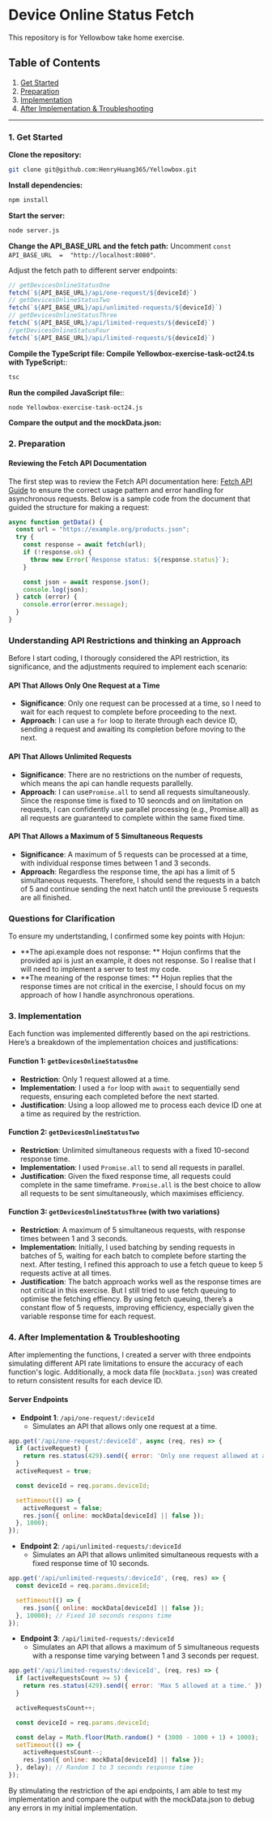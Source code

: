 
# Device Online Status Fetch

This repository is for Yellowbow take home exercise.

## Table of Contents
1. [Get Started](#1-get-started)
2. [Preparation](#2-preparation)
3. [Implementation](#3-implementation)
4. [After Implementation & Troubleshooting](#4-after-implementation--troubleshooting)

---
### 1. Get Started
 **Clone the repository:**
   ```bash
   git clone git@github.com:HenryHuang365/Yellowbox.git
   ```
   **Install dependencies:**
   ```bash
   npm install
   ```
  **Start the server:**
   ```bash
 node server.js
   ```
**Change the API_BASE_URL and the fetch path:**
Uncomment `const  API_BASE_URL  =  "http://localhost:8080"`. 

Adjust the fetch path to different server endpoints: 
```javascript
// getDevicesOnlineStatusOne
fetch(`${API_BASE_URL}/api/one-request/${deviceId}`)
// getDevicesOnlineStatusTwo
fetch(`${API_BASE_URL}/api/unlimited-requests/${deviceId}`)
// getDevicesOnlineStatusThree
fetch(`${API_BASE_URL}/api/limited-requests/${deviceId}`)
//getDevicesOnlineStatusFour
fetch(`${API_BASE_URL}/api/limited-requests/${deviceId}`)
```

**Compile the TypeScript file: Compile Yellowbox-exercise-task-oct24.ts with TypeScript:**:
   ```bash
 tsc
   ```
**Run the compiled JavaScript file:**:
   ```bash
 node Yellowbox-exercise-task-oct24.js
   ```
**Compare the output and the mockData.json:**

### 2. Preparation

#### Reviewing the Fetch API Documentation

The first step was to review the Fetch API documentation here: [Fetch API Guide](https://developer.mozilla.org/en-US/docs/Web/API/Fetch_API/Using_Fetch) to ensure the correct usage pattern and error handling for asynchronous requests. Below is a sample code from the document that guided the structure for making a request:

```javascript
async function getData() {
  const url = "https://example.org/products.json";
  try {
    const response = await fetch(url);
    if (!response.ok) {
      throw new Error(`Response status: ${response.status}`);
    }

    const json = await response.json();
    console.log(json);
  } catch (error) {
    console.error(error.message);
  }
}
```
### Understanding API Restrictions and thinking an Approach

Before I start coding, I thorougly considered the API restriction, its significance, and the adjustments required to implement each scenario:

#### API That Allows Only One Request at a Time
- **Significance**: Only one request can be processed at a time, so I need to wait for each request to complete before proceeding to the next.
- **Approach**: I can use a `for` loop to iterate through each device ID, sending a request and awaiting its completion before moving to the next.

#### API That Allows Unlimited Requests
- **Significance**: There are no restrictions on the number of requests, which means the api can handle requests parallelly.
- **Approach**: I can use`Promise.all` to send all requests simultaneously. Since the response time is fixed to 10 seoncds and on limitation on requests, I can confidently use parallel processing (e.g., Promise.all) as all requests are guaranteed to complete within the same fixed time.

#### API That Allows a Maximum of 5 Simultaneous Requests
- **Significance**: A maximum of 5 requests can be processed at a time, with individual response times between 1 and 3 seconds.
- **Approach**: Regardless the response time, the api has a limit of 5 simultaneous requests. Therefore, I should send the requests in a batch of 5 and continue sending the next hatch until the previouse 5 requests are all finished. 

### Questions for Clarification

To ensure my undertstanding, I confirmed some key points with Hojun:

- **The api.example does not response: ** Hojun confirms that the provided api is just an example, it does not response. So I realise that I will need to implement a server to test my code. 
- **The meaning of the response times:  ** Hojun replies that the response times are not critical in the exercise, I should focus on my approach of how I handle asynchronous operations. 

### 3. Implementation

Each function was implemented differently based on the api restrictions. Here’s a breakdown of the implementation choices and justifications:

#### Function 1: `getDevicesOnlineStatusOne`
- **Restriction**: Only 1 request allowed at a time.
- **Implementation**: I used a `for` loop with `await` to sequentially send requests, ensuring each completed before the next started.
- **Justification**: Using a loop allowed me to process each device ID one at a time as required by the restriction.

#### Function 2: `getDevicesOnlineStatusTwo`
- **Restriction**: Unlimited simultaneous requests with a fixed 10-second response time.
- **Implementation**: I used `Promise.all` to send all requests in parallel.
- **Justification**: Given the fixed response time, all requests could complete in the same timeframe. `Promise.all` is the best choice to allow all requests to be sent simultaneously, which maximises efficiency.

#### Function 3: `getDevicesOnlineStatusThree` (with two variations)
- **Restriction**: A maximum of 5 simultaneous requests, with response times between 1 and 3 seconds.
- **Implementation**: Initially, I used batching by sending requests in batches of 5, waiting for each batch to complete before starting the next. After testing, I refined this approach to use a fetch queue to keep 5 requests active at all times.
- **Justification**: The batch approach works well as the response times are not critical in this exercise. But I still tried to use fetch queuing to optimise the fetching effiency. By using fetch queuing, there’s a constant flow of 5 requests, improving efficiency, especially given the variable response time for each request.

### 4. After Implementation & Troubleshooting

After implementing the functions, I created a server with three endpoints simulating different API rate limitations to ensure the accuracy of each function's logic. Additionally, a mock data file (`mockData.json`) was created to return consistent results for each device ID.

#### Server Endpoints
- **Endpoint 1**: `/api/one-request/:deviceId`
  - Simulates an API that allows only one request at a time.
```javascript
app.get('/api/one-request/:deviceId', async (req, res) => {
  if (activeRequest) {
    return res.status(429).send({ error: 'Only one request allowed at a time.' });
  }
  activeRequest = true;

  const deviceId = req.params.deviceId;

  setTimeout(() => {
    activeRequest = false;
    res.json({ online: mockData[deviceId] || false });
  }, 1000);
});
```
- **Endpoint 2**: `/api/unlimited-requests/:deviceId`
  - Simulates an API that allows unlimited simultaneous requests with a fixed response time of 10 seconds.
```javascript
app.get('/api/unlimited-requests/:deviceId', (req, res) => {
  const deviceId = req.params.deviceId;

  setTimeout(() => {
    res.json({ online: mockData[deviceId] || false });
  }, 10000); // Fixed 10 seconds respons time
});
```
- **Endpoint 3**: `/api/limited-requests/:deviceId`
  - Simulates an API that allows a maximum of 5 simultaneous requests with a response time varying between 1 and 3 seconds per request.
```javascript
app.get('/api/limited-requests/:deviceId', (req, res) => {
  if (activeRequestsCount >= 5) {
    return res.status(429).send({ error: 'Max 5 allowed at a time.' });
  }

  activeRequestsCount++;

  const deviceId = req.params.deviceId;

  const delay = Math.floor(Math.random() * (3000 - 1000 + 1) + 1000);
  setTimeout(() => {
    activeRequestsCount--;
    res.json({ online: mockData[deviceId] || false });
  }, delay); // Random 1 to 3 seconds response time
});
```
By stimulating the restriction of the api endpoints, I am able to test my implementation and compare the output with the mockData.json to debug any errors in my initial implementation.
